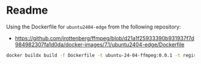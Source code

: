 # Readme

Using the Dockerfile for `ubuntu2404-edge` from the following repository:
- https://github.com/jrottenberg/ffmpeg/blob/d21a1f25933390b931937f7d984982307fa1d0da/docker-images/7.1/ubuntu2404-edge/Dockerfile

```bash
docker buildx build -f Dockerfile -t ubuntu-24-04-ffmpeg:0.0.1 -t registry.skycluster.io/ubuntu-24-04-ffmpeg:0.0.1 --platform=linux/amd64 --load .
```